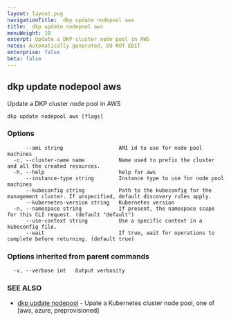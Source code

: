 ```yaml
---
layout: layout.pug
navigationTitle:  dkp update nodepool aws
title:  dkp update nodepool aws
menuWeight: 10
excerpt: Update a DKP cluster node pool in AWS
notes: Automatically generated, DO NOT EDIT
enterprise: false
beta: false
---
```

<!-- vale off -->
<!-- markdownlint-disable -->

## dkp update nodepool aws

Update a DKP cluster node pool in AWS

```
dkp update nodepool aws [flags]
```

### Options

```
      --ami string                  AMI id to use for node pool machines
  -c, --cluster-name name           Name used to prefix the cluster and all the created resources.
  -h, --help                        help for aws
      --instance-type string        Instance type to use for node pool machines
      --kubeconfig string           Path to the kubeconfig for the management cluster. If unspecified, default discovery rules apply.
      --kubernetes-version string   Kubernetes version
  -n, --namespace string            If present, the namespace scope for this CLI request. (default "default")
      --use-context string          Use a specific context in a kubeconfig file.
      --wait                        If true, wait for operations to complete before returning. (default true)
```

### Options inherited from parent commands

```
  -v, --verbose int   Output verbosity
```

### SEE ALSO

* [dkp update nodepool](/dkp/kommander/2.2/cli/dkp/update/nodepool/)	 - Upate a Kubernetes cluster node pool, one of [aws, azure, preprovisioned]


